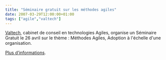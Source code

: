 ```yaml
---
title: "Séminaire gratuit sur les méthodes agiles"
date: 2007-03-29T12:00:00+01:00
tags: ["agile","valtech"]
---
```


<a href="http://www.valtech.fr/it/">Valtech</a>, cabinet de conseil en technologies Agiles, organise un Séminaire Gratuit le 26 avril sur le thème : Méthodes Agiles, Adoption à l'échelle d'une organisation.

<a href="http://www.valtech.fr/fr/index/news/seminar/technologyConsulting/SeminaireAgileAvril.html">Plus d’informations</a>.
